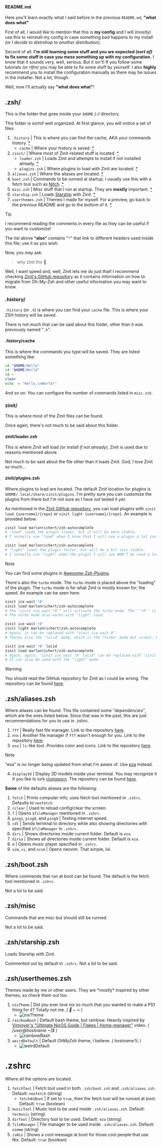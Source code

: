 #### README.md
Here you'll learn exactly what I said before in the previous `README.md`; **"what does what"**

First of all, I would like to mention that this is **my config** and I will *(mostly)* use this to reinstall my config in case something bad happens to my install *(or I decide to distrohop to another distribution)*. 

Second of all: **I'm still learning some stuff and you are expected *(sort of)* to fix some stuff in case you mess something up with my configuration.** I know that it sounds very, well, serious. But it isn't! If you follow some tutorials *(or rtfm)* you may be able to fix some stuff by yourself. I also **highly** recommend you to install the configuration manually as there may be issues in the installer. Not a lot, though.

Well, now I'll actually say **"what does what"**!

## .zsh/
This is the folder that goes inside your `$HOME` *(`~`)* directory.

This folder is sortof well organized. At first glance, you will notice a set of files:
1. `.history` | This is where you can find the cache, AKA your commands history. [*](#history)
   - `cache` | Where your history is saved. [*](#historycache)
2. `zinit/` | Where most of Zinit-related stuff is located. [*](#zinit)
   - `loader.zsh`  | Loads Zinit and attempts to install if not installed already. [*](#zinitloaderzsh)
   - `plugins.zsh` | Where plugins to load with Zinit are located. [*](#zinitpluginszsh)
3. `aliases.zsh` | Where the aliases are located. [*](#zshaliasezsh)
4. `boot.zsh` | Commands to be runned at startup. I usually use this with a fetch tool such as [Nitch](https://github.com/ssleert/nitch). [*](#zshbootzsh)
5. `misc.zsh` | Misc stuff that I run at startup. They are **mostly** important. [*](#zshmisczsh)
6. `starship.zsh` | Loads [Starship](https://starship.rs) with Zinit. [*](#zshstarshipzsh)
7. `userthemes.zsh` | Themes I made for myself. For a preview, go back to the previous README and go to the bottom of it. [*](#zshuserthemeszsh)
>[!TIP]
> I recommend reading the comments in every file as they can be useful if you want to customize!
>
> The list above \***also**\* contains "`*`" that link to different headers used inside this file; use it as you wish.

Now, you may ask:

> why zinit tho :thinking:

Well, I want speed and, well, Zinit lets me do just that! I recommend checking [Zinit's GitHub repository](https://github.com/zdharma-continuum/zinit) as it contains information on how to migrate from Oh-My-Zsh and other useful information you may want to know.

### .history/
`.history` *(or `.h`)* is where you can find your `cache` file. This is where your ZSH history will be saved.

There is not much that can be said about this folder, other than it was previously named "`.h`".

#### .history/cache
This is where the commands you type will be saved. They are listed something like:
```sh
cd "$HOME/Hello"
cd "$HOME/World"
cd ~
clear
echo -e "Hello,\nWorld!"
```
And so on. You can configure the number of commands listed in `misc.zsh`.

### zinit/
This is where most of the Zinit files can be found.

Once again, there's not much to be said about this folder.

#### zinit/loader.zsh
This is where Zinit will load *(or install if not already)*, Zinit is used due to reasons mentioned above.

Not much to be said about the file other than it loads Zinit. God, I love Zinit so much...

#### zinit/plugins.zsh
Where plugins to load are located. The default Zinit location for plugins is `$HOME/.local/share/zinit/plugins`. I'm pretty sure you can customize the plugins from there but I'm not sure as I have not tested it *yet*.

As mentioned in the [Zinit GitHub repository](https://github.com/zdharma-continuum/zinit), you can load plugins with `zinit load {username}/{repo}` or `zinit light {username}/{repo}`. An example is provided below:
```sh
zinit load marlonrichert/zsh-autocomplete
# "load" loads the plugin slower, but it will be more stable.
# I normally use "load" when I know that I will use a plugin a lot inside the terminal. (or it is simply essential to the user)

zinit load marlonrichert/zsh-autocomplete
# "light" loads the plugin faster, but will be a bit less stable.
# I normally use "light" when the plugin I will use WON'T be used a lot when inside the terminal.
```
>[!NOTE]
> You can find some plugins in [Awesome-Zsh-Plugins](https://github.com/unixorn/awesome-zsh-plugins).

There's also the `turbo` mode. The `turbo` mode is placed above the "loading" of the plugin. The `turbo` mode is for what Zinit is mostly known for; the speed. An example can be seen here:
```sh
zinit ice wait'!0'
zinit load marlonrichert/zsh-autocomplete
# The "zinit ice wait'!0'" will activate the turbo mode. The "'!0'" is not needed and can be replaced with "zinit ice wait 0".
# The turbo mode also works with "light" load:

zinit ice wait'!0'
zinit light marlonrichert/zsh-autocomplete
# Again, it can be replaced with "zinit ice wait 0".
# Theres also the "lucid" mode, which is the "turbo" mode but silent. Here's an example:

zinit ice wait'!0' lucid
zinit load marlonrichert/zsh-autocomplete
# Again, again, "zinit ice wait'!0' lucid" can be replaced with "zinit ice wait 0 lucid"
# It can also be used with the "light" mode.
```
>[!WARNING]
> You should read the GitHub repository for Zinit as I could be wrong. The repository can be found [here](https://github.Icom/zdharma-continuum/zinit).

## .zsh/aliases.zsh
Where aliases can be found. This file contained some *"dependencies"*, which are the ones listed below. Since that was in the past, this are just recommendations for you to use in .zshrc.
1. `fff` | Really fast file manager. Link to the repository [here](https://github.com/dylanaraps/fff).
2. `nnn` | Another file manager if `fff` wasn't enough for you. Link to the repository [here](https://github.com/jarun/nnn).
3. `exa` | `ls`-like tool. Provides color and icons. Link to the repository [here](https://github.com/ogham/exa).

>[!NOTE]
>"exa" is no longer being updated from what I'm aware of. Use [eza](https://eza.rocks/) instead.

4. `display3d` | Display 3D models inside your terminal. You may recognize it if you like to lurk [r/unixporn](https://reddit.com/r/unixporn). The repository can be found [here](https://github.com/redpenguinyt/display3d).

**Some** of the defaults aliases are the following:

1. `fetch` | Prints computer info; uses fetch tool mentioned in `.zshrc`. Defaults to `neofetch`.
2. `cclear` | Used to reload config/clear the screen.
3. `f` | Opens `$fileManager` mentioned in `.zshrc`.
4. `ping1`, `ping8`, and `ping9` | Testing internet speed.
5. `cdl` | Sends terminal to directory while also showing directories with specified `$fileManager` in `.zshrc`.
6. `dirs` | Shows directories inside current folder. Default is `eza`.
7. `dirsa` | Shows all directories inside current folder. Default is `eza`.
8. `m` | Opens music player specified in `.zshrc`.
9. `vim`, `vi`, and `nvim` | Opens neovim. That simple, lol.

## .zsh/boot.zsh
Where commands that run at boot can be found. The default is the fetch tool mentioned in `.zshrc`.

Not a lot to be said.

## .zsh/misc
Commands that are misc but should still be runned.

Not a lot to be said.

## .zsh/starship.zsh
Loads Starship with Zinit.

Commented out by default in `.zshrc`. Not a lot to be said.

## .zsh/userthemes.zsh
Themes made by me or other users. They are \*mostly\* inspired by other themes, so check them out too.

1. `nixTheme` | Did you ever love nix so much that you wanted to make a PS1 thing for it? Totally not me. *( 󱄅 ~ > )*
   - ![nixTheme](https://github.com/soswav/soswavified-zsh/assets/154848161/4cad895c-2f9b-4ab3-99c5-49ab3aa6055d)
2. `rainbowBash` | Default bash theme, but rainbow. Heavily inspired by [Vimjoyer's "Ultimate NixOS Guide | Flakes | Home-manager"](https://invidious.drgns.space/watch?v=a67Sv4Mbxmc&t=305) video. *( [user@hostname ~]$ )*
   - ![rainbowBash](https://github.com/soswav/soswavified-zsh/assets/154848161/21e70784-0c7f-4a60-a3f5-f036ec92906f)
3. `weirdDefault` | Default OhMyZsh theme, I believe. *( hostname% )*
   - ![weirdDefault](https://github.com/soswav/soswavified-zsh/assets/154848161/7ee3007e-66d7-4da1-befb-eaf4f183b370)

# .zshrc
Where all the options are located.

1. `fetchTool` | Fetch tool used in both `.zsh/boot.zsh` and `.zsh/aliases.zsh`. Default: `neofetch` (string)
   - `fetchAtBoot` | If set to `true`, then the fetch tool will be runned at boot. Default: `true` (boolean)
2. `musicTool` | Music tool to be used inside `.zsh/aliases.zsh`. Default: `termusic` (string)
3. `dirTool` | Directory tool to be used. Default: `eza` (string)
4. `fileManager` | File manager to be used inside `.zsh/aliases.zsh`. Default: `nimmm` (string)
5. `isNix` | Shows a cool message at boot for those cool people that use Nix. Default: `true` (boolean)
